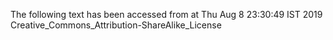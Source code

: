 The following text has been accessed from at Thu Aug 8 23:30:49 IST 2019
Creative_Commons_Attribution-ShareAlike_License
